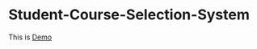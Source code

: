 # Student-Course-Selection-System

This is [Demo](https://iris1e27.github.io/student-course-selection-system/pages/index.html)

